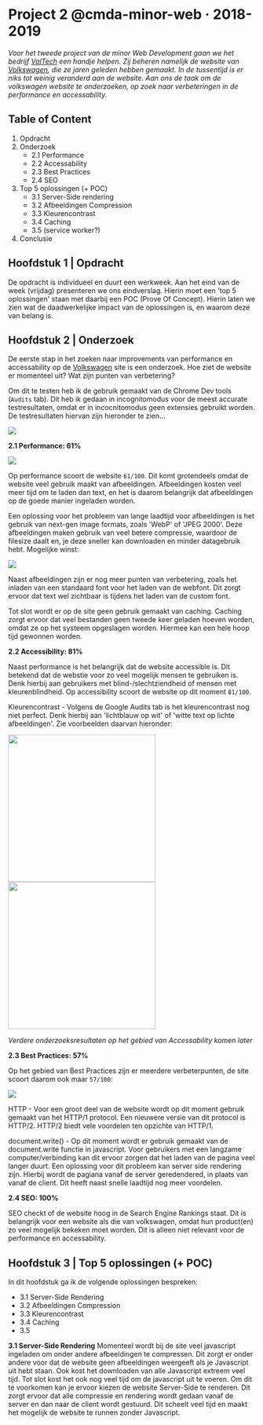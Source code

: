# Project 2 @cmda-minor-web · 2018-2019

_Voor het tweede project van de minor Web Development gaan we het bedrijf [ValTech](https://www.valtech.com) een handje helpen. Zij beheren namelijk de website van [Volkswagen](www.volkswagen.com), die ze jaren geleden hebben gemaakt. In de tussentijd is er niks tot weinig veranderd aan de website. Aan ons de taak om de volkswagen website te onderzoeken, op zoek naar verbeteringen in de performance en accessability._

## Table of Content
1. Opdracht
2. Onderzoek
    - 2.1 Performance
    - 2.2 Accessability
    - 2.3 Best Practices
    - 2.4 SEO
3. Top 5 oplossingen (+ POC)
    - 3.1 Server-Side rendering
    - 3.2 Afbeeldingen Compression
    - 3.3 Kleurencontrast
    - 3.4 Caching
    - 3.5 (service worker?)
4. Conclusie

## Hoofdstuk 1 |  Opdracht
De opdracht is individueel en duurt een werkweek. Aan het eind van de week (vrijdag) presenteren we ons eindverslag. Hierin moet een 'top 5 oplossingen' staan met daarbij een POC (Prove Of Concept). Hierin laten we zien wat de daadwerkelijke impact van de oplossingen is, en waarom deze van belang is.

## Hoofdstuk 2 | Onderzoek
De eerste stap in het zoeken naar improvements van performance en accessability op de [Volkswagen](www.volkswagen.com) site is een onderzoek. Hoe ziet de website er momenteel uit? Wat zijn punten van verbetering?

Om dit te testen heb ik de gebruik gemaakt van de Chrome Dev tools (`Audits` tab). Dit heb ik gedaan in incognitomodus voor de meest accurate testresultaten, omdat er in incocnitomodus geen extensies gebruikt worden. De testresultaten hiervan zijn hieronder te zien...

<img src="https://i.ibb.co/9GWkZL7/image.png">

**2.1 Performance: 61%**

<img src="https://i.ibb.co/y5zWmkq/image.png">

Op performance scoort de website `61/100`. Dit komt grotendeels omdat de website veel gebruik maakt van afbeeldingen. Afbeeldingen kosten veel meer tijd om te laden dan text, en het is daarom belangrijk dat afbeeldingen op de goede manier ingeladen worden. 

Een oplossing voor het probleem van lange laadtijd voor afbeeldingen is het gebruik van next-gen image formats, zoals 'WebP' of 'JPEG 2000'. Deze afbeeldingen maken gebruik van veel betere compressie, waardoor de filesize daalt en, je deze sneller kan downloaden en minder datagebruik hebt. Mogelijke winst:

<img src="https://i.ibb.co/bX8rFPW/image.png">

Naast afbeeldingen zijn er nog meer punten van verbetering, zoals het inladen van een standaard font voor het laden van de webfont. Dit zorgt ervoor dat text wel zichtbaar is tijdens het laden van de custom font.

Tot slot wordt er op de site geen gebruik gemaakt van caching. Caching zorgt ervoor dat veel bestanden geen tweede keer geladen hoeven worden, omdat ze op het systeem opgeslagen worden. Hiermee kan een hele hoop tijd gewonnen worden.

**2.2 Accessibility: 81%**

Naast performance is het belangrijk dat de website accessible is. Dit betekend dat de webstie voor zo veel mogelijk mensen te gebruiken is. Denk hierbij aan gebruikers met blind-/slechtziendheid of mensen met kleurenblindheid. Op accessibility scoort de website op dit moment `81/100`.

Kleurencontrast - Volgens de Google Audits tab is het kleurencontrast nog niet perfect. Denk hierbij aan 'lichtblauw op wit' of 'witte text op lichte afbeeldingen'. Zie voorbeelden daarvan hieronder:

<img src="https://i.ibb.co/wyNQBZ6/image.png" width="300">
<img src="https://i.ibb.co/QrjLS5V/image.png" width="300">

_Verdere onderzoeksresultaten op het gebied van Accessability komen later_

**2.3 Best Practices: 57%**

Op het gebied van Best Practices zijn er meerdere verbeterpunten, de site scoort daarom ook maar `57/100`:

<img src="https://i.ibb.co/ryJb978/image.png">

HTTP - Voor een groot deel van de website wordt op dit moment gebruik gemaakt van het HTTP/1 protocol. Een nieuwere versie van dit protocol is HTTP/2. HTTP/2 biedt vele voordelen ten opzichte van HTTP/1. 

document.write() - Op dit moment wordt er gebruik gemaakt van de document.write functie in javascript. Voor gebruikers met een langzame computer/verbinding kan dit ervoor zorgen dat het laden van de pagina veel langer duurt. Een oplossing voor dit probleem kan server side rendering zijn. Hierbij wordt de pagiana vanaf de server geredendered, in plaats van vanaf de client. Dit heeft naast snelle laadtijd nog meer voordelen.

**2.4 SEO: 100%**

SEO checkt of de website hoog in de Search Engine Rankings staat. Dit is belangrijk voor een website als die van volkswagen, omdat hun product(en) zo veel mogelijk bekeken moet worden. Dit is alleen niet relevant voor de performance en accessability.

## Hoofdstuk 3 | Top 5 oplossingen (+ POC)

In dit hoofdstuk ga ik de volgende oplossingen bespreken:
- 3.1 Server-Side Rendering
- 3.2 Afbeeldingen Compression
- 3.3 Kleurencontrast
- 3.4 Caching
- 3.5 

**3.1 Server-Side Rendering**
Momenteel wordt bij de site veel javascript ingeladen om onder andere afbeeldingen te compressen. Dit zorgt er onder andere voor dat de website geen afbeeldingen weergeeft als je Javascript uit hebt staan. Ook kost het downloaden van alle Javascript extreem veel tijd. Tot slot kost het ook nog veel tijd om de javascript uit te voeren. Om dit te voorkomen kan je ervoor kiezen de website Server-Side te renderen. Dit zorgt ervoor dat alle compressie en rendering wordt gedaan vanaf de server en dan naar de client wordt gestuurd. Dit scheelt veel tijd en maakt het mogelijk de website te runnen zonder Javascript.